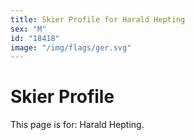 ```yaml
---
title: Skier Profile for Harald Hepting
sex: "M"
id: "18418"
image: "/img/flags/ger.svg" 
---
```


# Skier Profile

This page is for: Harald Hepting.
    